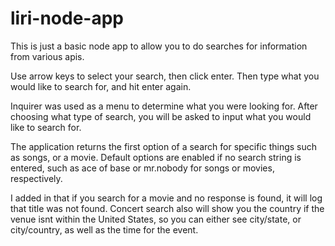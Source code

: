 # liri-node-app

This is just a basic node app to allow you to do searches for information from various apis. 

Use arrow keys to select your search, then click enter. Then type what you would like to search for, and hit enter again.

Inquirer was used as a menu to determine what you were looking for. After choosing what type of search, you will be asked to input what you would like to search for. 

The application returns the first option of a search for specific things such as songs, or a movie. Default options are enabled if no search string is entered, such as ace of base or mr.nobody for songs or movies, respectively.

I added in that if you search for a movie and no response is found, it will log that title was not found. Concert search also will show you the country if the venue isnt within the United States, so you can either see city/state, or city/country, as well as the time for the event.